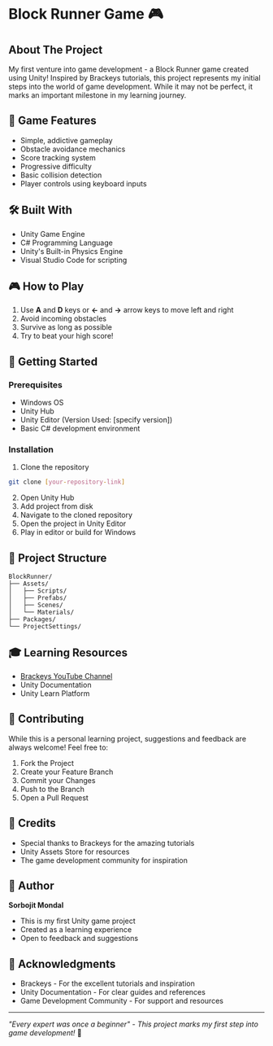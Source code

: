 # Block Runner Game 🎮

## About The Project
My first venture into game development - a Block Runner game created using Unity! Inspired by Brackeys tutorials, this project represents my initial steps into the world of game development. While it may not be perfect, it marks an important milestone in my learning journey.

## 🎯 Game Features
- Simple, addictive gameplay
- Obstacle avoidance mechanics
- Score tracking system
- Progressive difficulty
- Basic collision detection
- Player controls using keyboard inputs

## 🛠️ Built With
- Unity Game Engine
- C# Programming Language
- Unity's Built-in Physics Engine
- Visual Studio Code for scripting

## 🎮 How to Play
1. Use **A** and **D** keys or **←** and **→** arrow keys to move left and right
2. Avoid incoming obstacles
3. Survive as long as possible
4. Try to beat your high score!

## 🚀 Getting Started

### Prerequisites
- Windows OS
- Unity Hub
- Unity Editor (Version Used: [specify version])
- Basic C# development environment

### Installation
1. Clone the repository
```bash
git clone [your-repository-link]
```

2. Open Unity Hub
3. Add project from disk
4. Navigate to the cloned repository
5. Open the project in Unity Editor
6. Play in editor or build for Windows

## 📁 Project Structure
```
BlockRunner/
├── Assets/
│   ├── Scripts/
│   ├── Prefabs/
│   ├── Scenes/
│   └── Materials/
├── Packages/
└── ProjectSettings/
```

## 🎓 Learning Resources
- [Brackeys YouTube Channel](https://www.youtube.com/c/Brackeys)
- Unity Documentation
- Unity Learn Platform

## 🤝 Contributing
While this is a personal learning project, suggestions and feedback are always welcome! Feel free to:
1. Fork the Project
2. Create your Feature Branch
3. Commit your Changes
4. Push to the Branch
5. Open a Pull Request

## 📝 Credits
- Special thanks to Brackeys for the amazing tutorials
- Unity Assets Store for resources
- The game development community for inspiration

## 👤 Author
**Sorbojit Mondal**
- This is my first Unity game project
- Created as a learning experience
- Open to feedback and suggestions

## 🎉 Acknowledgments
* Brackeys - For the excellent tutorials and inspiration
* Unity Documentation - For clear guides and references
* Game Development Community - For support and resources

---
*"Every expert was once a beginner" - This project marks my first step into game development!* 🚀

